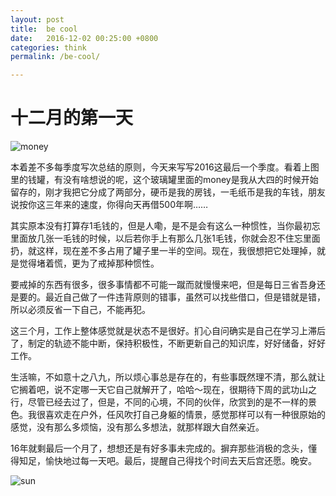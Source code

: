 ```yaml
---
layout: post
title:  be cool
date:   2016-12-02 00:25:00 +0800
categories: think
permalink: /be-cool/

---
```


# 十二月的第一天
![money](http://7xt7qw.com1.z0.glb.clouddn.com/money.jpeg?imageView/2/w/800)

本着差不多每季度写次总结的原则，今天来写写2016这最后一个季度。看着上图里的钱罐，有没有啥想说的呢，这个玻璃罐里面的money是我从大四的时候开始留存的，刚才我把它分成了两部分，硬币是我的房钱，一毛纸币是我的车钱，朋友说按你这三年来的速度，你得向天再借500年啊……

其实原本没有打算存1毛钱的，但是人嘞，是不是会有这么一种惯性，当你最初忘里面放几张一毛钱的时候，以后若你手上有那么几张1毛钱，你就会忍不住忘里面扔，就这样，现在差不多占用了罐子里一半的空间。现在，我很想把它处理掉，就是觉得堵着慌，更为了戒掉那种惯性。

要戒掉的东西有很多，很多事情都不可能一蹴而就慢慢来吧，但是每日三省吾身还是要的。最近自己做了一件违背原则的错事，虽然可以找些借口，但是错就是错，所以必须反省一下自己，不能再犯。

这三个月，工作上整体感觉就是状态不是很好。扪心自问确实是自己在学习上滞后了，制定的轨迹不能中断，保持积极性，不断更新自己的知识库，好好储备，好好工作。

生活嘛，不如意十之八九，所以烦心事总是存在的，有些事既然理不清，那么就让它搁着吧，说不定哪一天它自己就解开了，哈哈～现在，很期待下周的武功山之行，尽管已经去过了，但是，不同的心境，不同的伙伴，欣赏到的是不一样的景色。我很喜欢走在户外，任风吹打自己身躯的情景，感觉那样可以有一种很原始的感觉，没有那么多烦恼，没有那么多想法，就那样跟大自然亲近。

16年就剩最后一个月了，想想还是有好多事未完成的。摒弃那些消极的念头，懂得知足，愉快地过每一天吧。最后，提醒自己得找个时间去天后宫还愿。晚安。

![sun](http://7xt7qw.com1.z0.glb.clouddn.com/sunzhujiang.jpeg?imageView/2/w/800)


